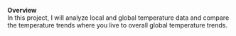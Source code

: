 **Overview** <br>
In this project, I will analyze local and global temperature data and compare the temperature trends where you live to overall global temperature trends.
